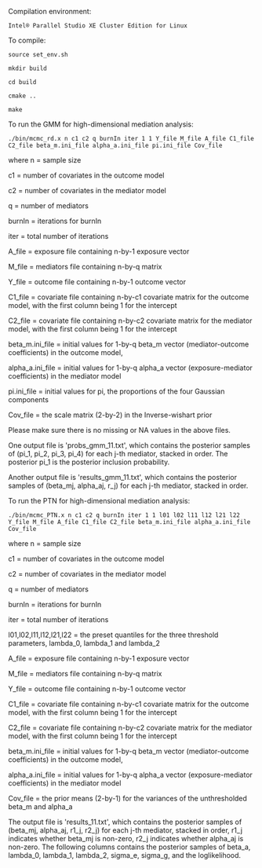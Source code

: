 Compilation environment:

    Intel® Parallel Studio XE Cluster Edition for Linux

To compile:

    source set_env.sh

    mkdir build

    cd build

    cmake ..

    make

To run the GMM for high-dimensional mediation analysis:

    ./bin/mcmc_rd.x n c1 c2 q burnIn iter 1 1 Y_file M_file A_file C1_file C2_file beta_m.ini_file alpha_a.ini_file pi.ini_file Cov_file

where
n = sample size

c1 = number of covariates in the outcome model

c2 = number of covariates in the mediator model

q = number of mediators

burnIn = iterations for burnIn

iter = total number of iterations

A_file = exposure file containing n-by-1 exposure vector

M_file = mediators file containing n-by-q matrix

Y_file = outcome file containing n-by-1 outcome vector

C1_file = covariate file containing n-by-c1 covariate matrix for the outcome model, with the first column being 1 for the intercept

C2_file = covariate file containing n-by-c2 covariate matrix for the mediator model, with the first column being 1 for the intercept

beta_m.ini_file = initial values for 1-by-q beta_m vector (mediator-outcome coefficients) in the outcome model, 

alpha_a.ini_file = initial values for 1-by-q alpha_a vector (exposure-mediator coefficients) in the mediator model

pi.ini_file = initial values for pi, the proportions of the four Gaussian components

Cov_file = the scale matrix (2-by-2) in the Inverse-wishart prior

Please make sure there is no missing or NA values in the above files.

One output file is 'probs_gmm_11.txt', which contains the posterior samples of (pi_1, pi_2, pi_3, pi_4) for each j-th mediator, stacked in order. The posterior pi_1 is the posterior inclusion probability.

Another output file is 'results_gmm_11.txt', which contains the posterior samples of (beta_mj, alpha_aj, r_j) for each j-th mediator, stacked in order. 

To run the PTN for high-dimensional mediation analysis:

    ./bin/mcmc_PTN.x n c1 c2 q burnIn iter 1 1 l01 l02 l11 l12 l21 l22 Y_file M_file A_file C1_file C2_file beta_m.ini_file alpha_a.ini_file Cov_file

where
n = sample size

c1 = number of covariates in the outcome model

c2 = number of covariates in the mediator model

q = number of mediators

burnIn = iterations for burnIn

iter = total number of iterations

l01,l02,l11,l12,l21,l22 = the preset quantiles for the three threshold parameters, lambda_0, lambda_1 and lambda_2

A_file = exposure file containing n-by-1 exposure vector

M_file = mediators file containing n-by-q matrix

Y_file = outcome file containing n-by-1 outcome vector

C1_file = covariate file containing n-by-c1 covariate matrix for the outcome model, with the first column being 1 for the intercept

C2_file = covariate file containing n-by-c2 covariate matrix for the mediator model, with the first column being 1 for the intercept

beta_m.ini_file = initial values for 1-by-q beta_m vector (mediator-outcome coefficients) in the outcome model, 

alpha_a.ini_file = initial values for 1-by-q alpha_a vector (exposure-mediator coefficients) in the mediator model

Cov_file = the prior means (2-by-1) for the variances of the unthresholded beta_m and alpha_a

The output file is 'results_11.txt', which contains the posterior samples of (beta_mj, alpha_aj, r1_j, r2_j) for each j-th mediator, stacked in order, r1_j indicates whether beta_mj is non-zero, r2_j indicates whether alpha_aj is non-zero. The following columns contains the posterior samples of beta_a, lambda_0, lambda_1, lambda_2, sigma_e, sigma_g, and the loglikelihood.

